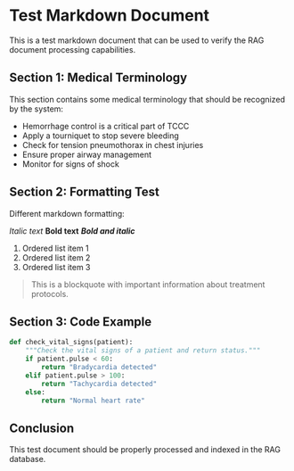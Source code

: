# Test Markdown Document

This is a test markdown document that can be used to verify the RAG document processing capabilities.

## Section 1: Medical Terminology

This section contains some medical terminology that should be recognized by the system:

- Hemorrhage control is a critical part of TCCC
- Apply a tourniquet to stop severe bleeding
- Check for tension pneumothorax in chest injuries
- Ensure proper airway management
- Monitor for signs of shock

## Section 2: Formatting Test

Different markdown formatting:

*Italic text* 
**Bold text**
***Bold and italic***

1. Ordered list item 1
2. Ordered list item 2
3. Ordered list item 3

> This is a blockquote with important information
> about treatment protocols.

## Section 3: Code Example

```python
def check_vital_signs(patient):
    """Check the vital signs of a patient and return status."""
    if patient.pulse < 60:
        return "Bradycardia detected"
    elif patient.pulse > 100:
        return "Tachycardia detected"
    else:
        return "Normal heart rate"
```

## Conclusion

This test document should be properly processed and indexed in the RAG database.